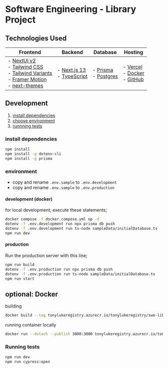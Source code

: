 # Software Engineering - Library Project


## Technologies Used

| Frontend | Backend      | Database | Hosting |
|----------|--------------|----------|---------|
| - [NextUI v2](https://nextui.org/)<br>- [Tailwind CSS](https://tailwindcss.com/)<br>- [Tailwind Variants](https://tailwind-variants.org)<br>- [Framer Motion](https://www.framer.com/motion/)<br>- [next-themes](https://github.com/pacocoursey/next-themes)<br>  | - [Next.js 13](https://nextjs.org/docs/getting-started)<br>- [TypeScript](https://www.typescriptlang.org/) |  - [Prisma](https://www.prisma.io/)<br>- [Postgres](https://www.postgresql.org/)        |  - [Vercel](https://vercel.com/)<br>- [Docker](https://www.docker.com/)<br>- [GitHub](https://github.com/)       |


## Development

1. [install dependencies](#install-dependencies)
2. [choose environment](#environment)
3. [runnning tests](#running-tests)


### install dependencies
```bash
npm install
npm install -g dotenv-cli
npm install -g prisma
```

### environment
* copy and rename `.env.sample` to `.env.development`
* copy and rename `.env.sample` to `.env.production`


#### development (docker)

for local development, execute these statements;
```bash
docker compose -f docker.compose.yml up -d
dotenv -f .env.development run npx prisma db push
dotenv -f .env.development run ts-node sampleData/initialDatabase.ts
npm run dev
```

#### production

Run the production server with this line;
```bash
npm run build
dotenv -f .env.production run npx prisma db push
dotenv -f .env.production run ts-node sampleData/initialDatabase.ts
npm run start
```

## optional: Docker
building
```bash
docker build --tag tonylukeregistry.azurecr.io/tonylukeregistry/swe-library/app:latest .
```

running container locally
```bash
docker run --detach --publish 3000:3000 tonylukeregistry.azurecr.io/tonylukeregistry/swe-library/app:latest
```


### Running tests
```bash
npm run dev
npm run cypress:open
```
